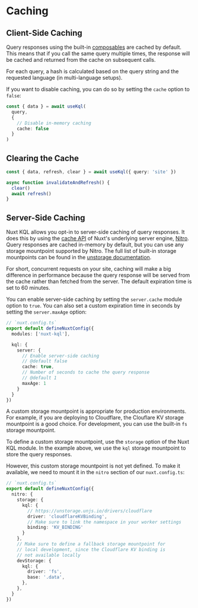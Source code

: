 # Caching

## Client-Side Caching

Query responses using the built-in [composables](/api/#composables) are cached by default. This means that if you call the same query multiple times, the response will be cached and returned from the cache on subsequent calls.

For each query, a hash is calculated based on the query string and the requested language (in multi-language setups).

If you want to disable caching, you can do so by setting the `cache` option to `false`:

```ts
const { data } = await useKql(
  query,
  {
    // Disable in-memory caching
    cache: false
  }
)
```

## Clearing the Cache

```ts
const { data, refresh, clear } = await useKql({ query: 'site' })

async function invalidateAndRefresh() {
  clear()
  await refresh()
}
```

## Server-Side Caching

Nuxt KQL allows you opt-in to server-side caching of query responses. It does this by using the [cache API](https://nitro.build/guide/cache) of Nuxt's underlying server engine, [Nitro](https://nitro.build). Query responses are cached in-memory by default, but you can use any storage mountpoint supported by Nitro. The full list of built-in storage mountpoints can be found in the [unstorage documentation](https://unstorage.unjs.io).

For short, concurrent requests on your site, caching will make a big difference in performance because the query response will be served from the cache rather than fetched from the server. The default expiration time is set to 60 minutes.

You can enable server-side caching by setting the `server.cache` module option to `true`. You can also set a custom expiration time in seconds by setting the `server.maxAge` option:

```ts
// `nuxt.config.ts`
export default defineNuxtConfig({
  modules: ['nuxt-kql'],

  kql: {
    server: {
      // Enable server-side caching
      // @default false
      cache: true,
      // Number of seconds to cache the query response
      // @default 1
      maxAge: 1
    }
  }
})
```

A custom storage mountpoint is appropriate for production environments. For example, if you are deploying to Cloudflare, the Clouflare KV storage mountpoint is a good choice. For development, you can use the built-in `fs` storage mountpoint.

To define a custom storage mountpoint, use the `storage` option of the Nuxt KQL module. In the example above, we use the `kql` storage mountpoint to store the query responses.

However, this custom storage mountpoint is not yet defined. To make it available, we need to mount it in the `nitro` section of our `nuxt.config.ts`:

```ts
// `nuxt.config.ts`
export default defineNuxtConfig({
  nitro: {
    storage: {
      kql: {
        // https://unstorage.unjs.io/drivers/cloudflare
        driver: 'cloudflareKVBinding',
        // Make sure to link the namespace in your worker settings
        binding: 'KV_BINDING'
      }
    },
    // Make sure to define a fallback storage mountpoint for
    // local development, since the Cloudflare KV binding is
    // not available locally
    devStorage: {
      kql: {
        driver: 'fs',
        base: '.data',
      },
    },
  }
})
```
